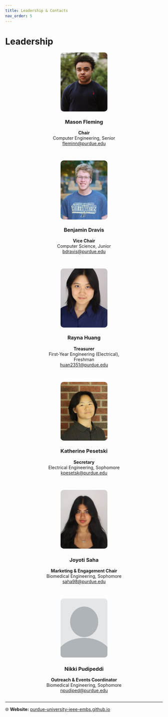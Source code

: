 ```yaml
---
title: Leadership & Contacts
nav_order: 5
---
```


# Leadership

<div style="display: flex; flex-wrap: wrap; gap: 2rem; justify-content: center;">

<!-- Chair & Vice Chair -->
<div style="display: flex; gap: 2rem; justify-content: center; flex-wrap: wrap; width: 100%;">

  <div style="width: 250px; text-align: center;">
    <div style="width: 150px; aspect-ratio: 4 / 5; overflow: hidden; border-radius: 10px; margin: 0 auto;">
      <img src="/assets/images/mason.webp" alt="Mason Fleming" style="width: 100%; height: 100%; object-fit: cover;">
    </div>
    <h3>Mason Fleming</h3>
    <p><strong>Chair</strong><br>
    Computer Engineering, Senior<br>
    <a href="mailto:fleminn@purdue.edu">fleminn@purdue.edu</a></p>
  </div>

  <div style="width: 250px; text-align: center;">
    <div style="width: 150px; aspect-ratio: 4 / 5; overflow: hidden; border-radius: 10px; margin: 0 auto;">
      <img src="/assets/images/ben.webp" alt="Benjamin Dravis" style="width: 100%; height: 100%; object-fit: cover;">
    </div>
    <h3>Benjamin Dravis</h3>
    <p><strong>Vice Chair</strong><br>
    Computer Science, Junior<br>
    <a href="mailto:bdravis@purdue.edu">bdravis@purdue.edu</a></p>
  </div>

</div>

<!-- Treasurer & Secretary -->
<div style="display: flex; gap: 2rem; justify-content: center; flex-wrap: wrap; width: 100%;">

  <div style="width: 250px; text-align: center;">
    <div style="width: 150px; aspect-ratio: 4 / 5; overflow: hidden; border-radius: 10px; margin: 0 auto;">
      <img src="/assets/images/rayna.webp" alt="Rayna Huang" style="width: 100%; height: 100%; object-fit: cover;">
    </div>
    <h3>Rayna Huang</h3>
    <p><strong>Treasurer</strong><br>
    First-Year Engineering (Electrical), Freshman<br>
    <a href="mailto:huan2351@purdue.edu">huan2351@purdue.edu</a></p>
  </div>

  <div style="width: 250px; text-align: center;">
    <div style="width: 150px; aspect-ratio: 4 / 5; overflow: hidden; border-radius: 10px; margin: 0 auto;">
      <img src="/assets/images/katherine.webp" alt="Katherine Pesetski" style="width: 100%; height: 100%; object-fit: cover;">
    </div>
    <h3>Katherine Pesetski</h3>
    <p><strong>Secretary</strong><br>
    Electrical Engineering, Sophomore<br>
    <a href="mailto:kpesetsk@purdue.edu">kpesetsk@purdue.edu</a></p>
  </div>

</div>

<!-- Marketing & Outreach -->
<div style="display: flex; gap: 2rem; justify-content: center; flex-wrap: wrap; width: 100%;">

  <div style="width: 250px; text-align: center;">
    <img src="/assets/images/joyoti.webp" alt="Joyoti Saha" 
         style="width: 150px; aspect-ratio: 4 / 5; object-fit: cover; border-radius: 10px;">
    <h3>Joyoti Saha</h3>
    <p><strong>Marketing & Engagement Chair</strong><br>
    Biomedical Engineering, Sophomore<br>
    <a href="mailto:saha98@purdue.edu">saha98@purdue.edu</a></p>
  </div>

  <div style="width: 250px; text-align: center;">
    <img src="/assets/images/blank.webp" alt="Nikki Pudipeddi" 
         style="width: 150px; aspect-ratio: 4 / 5; object-fit: cover; border-radius: 10px;">
    <h3>Nikki Pudipeddi</h3>
    <p><strong>Outreach & Events Coordinator</strong><br>
    Biomedical Engineering, Sophomore<br>
    <a href="mailto:npudiped@purdue.edu">npudiped@purdue.edu</a></p>
  </div>

</div>

</div>

---
 
🌐 **Website:** [purdue-university-ieee-embs.github.io](https://purdue-university-ieee-embs.github.io)
